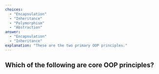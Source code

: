 ```yaml
---
choices:
  - "Encapsulation"
  - "Inheritance"
  - "Polymorphism"
  - "Abstraction"
answer:
  - "Encapsulation"
  - "Inheritance"
explanation: "These are the two primary OOP principles."
---
```


## Which of the following are core OOP principles?

